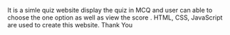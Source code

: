 It is a simle quiz website display the quiz in MCQ and user can able to choose the one option as well as view the score .
HTML, CSS, JavaScript are used to create this website.
Thank You 
